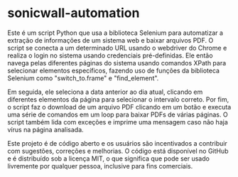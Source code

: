 # sonicwall-automation

Este é um script Python que usa a biblioteca Selenium para automatizar a extração de informações de um sistema web e baixar arquivos PDF. O script se conecta a um determinado URL usando o webdriver do Chrome e realiza o login no sistema usando credenciais pré-definidas. Ele então navega pelas diferentes páginas do sistema usando comandos XPath para selecionar elementos específicos, fazendo uso de funções da biblioteca Selenium como "switch_to.frame" e "find_element". 

Em seguida, ele seleciona a data anterior ao dia atual, clicando em diferentes elementos da página para selecionar o intervalo correto. Por fim, o script faz o download de um arquivo PDF clicando em um botão e executa uma série de comandos em um loop para baixar PDFs de várias páginas. O script também lida com exceções e imprime uma mensagem caso não haja vírus na página analisada.

Este projeto é de código aberto e os usuários são incentivados a contribuir com sugestões, correções e melhorias. O código está disponível no GitHub e é distribuído sob a licença MIT, o que significa que pode ser usado livremente por qualquer pessoa, inclusive para fins comerciais.
